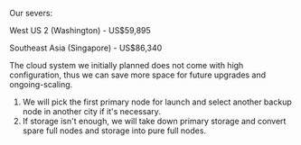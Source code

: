 Our severs:

West US 2 (Washington) - US$59,895

Southeast Asia (Singapore) - US$86,340

The cloud system we initially planned does not come with high configuration, thus we can save more space for future upgrades and ongoing-scaling.

1. We will pick the first primary node for launch and select another backup node in another city if it's necessary.
2. If storage isn't enough, we will take down primary storage and convert spare full nodes and storage into pure full nodes.
